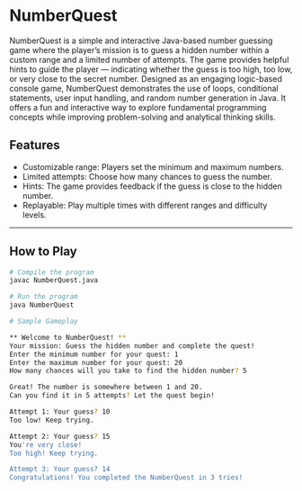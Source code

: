 # NumberQuest

NumberQuest is a simple and interactive Java-based number guessing game where the player’s mission is to guess a hidden number within a custom range and a limited number of attempts. The game provides helpful hints to guide the player — indicating whether the guess is too high, too low, or very close to the secret number. Designed as an engaging logic-based console game, NumberQuest demonstrates the use of loops, conditional statements, user input handling, and random number generation in Java. It offers a fun and interactive way to explore fundamental programming concepts while improving problem-solving and analytical thinking skills.

## Features

- Customizable range: Players set the minimum and maximum numbers.
- Limited attempts: Choose how many chances to guess the number.
- Hints: The game provides feedback if the guess is close to the hidden number.
- Replayable: Play multiple times with different ranges and difficulty levels.

---

## How to Play

```bash
# Compile the program
javac NumberQuest.java

# Run the program
java NumberQuest

# Sample Gameplay

** Welcome to NumberQuest! **
Your mission: Guess the hidden number and complete the quest!
Enter the minimum number for your quest: 1
Enter the maximum number for your quest: 20
How many chances will you take to find the hidden number? 5

Great! The number is somewhere between 1 and 20.
Can you find it in 5 attempts? Let the quest begin!

Attempt 1: Your guess? 10
Too low! Keep trying.

Attempt 2: Your guess? 15
You're very close!
Too high! Keep trying.

Attempt 3: Your guess? 14
Congratulations! You completed the NumberQuest in 3 tries!
